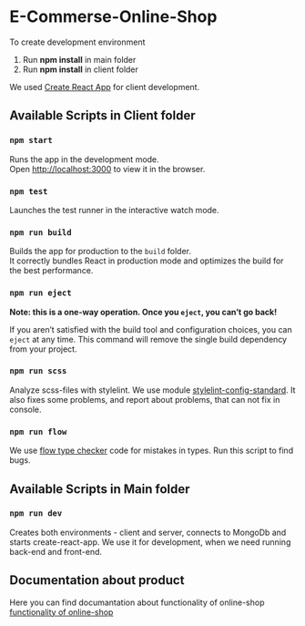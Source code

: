# E-Commerse-Online-Shop

To create development environment 

1. Run **npm install** in main folder
2. Run **npm install** in client folder

We used [Create React App](https://github.com/facebook/create-react-app) for client development.

## Available Scripts in Client folder

### `npm start`

Runs the app in the development mode.<br>
Open [http://localhost:3000](http://localhost:3000) to view it in the browser.

### `npm test`

Launches the test runner in the interactive watch mode.<br>

### `npm run build`

Builds the app for production to the `build` folder.<br>
It correctly bundles React in production mode and optimizes the build for the best performance.


### `npm run eject`

**Note: this is a one-way operation. Once you `eject`, you can’t go back!**

If you aren’t satisfied with the build tool and configuration choices, you can `eject` at any time. This command will remove the single build dependency from your project.


### `npm run scss` 

Analyze scss-files with stylelint. We use module [stylelint-config-standard](https://www.npmjs.com/package/stylelint-config-standard). It also fixes some problems, and report about problems, that can not fix in console. 

### `npm run flow` 

We use [flow type checker](https://flow.org/Analyze) code for mistakes in types. Run this script to find bugs.


## Available Scripts in Main folder

### `npm run dev` 
Creates both environments - client and server, connects to MongoDb and starts create-react-app. We use it for development, when we need running back-end and front-end.

## Documentation about product

Here you can find documantation about functionality of online-shop 
[functionality of online-shop](https://docs.google.com/document/d/1u6Sq1i__yRu5I65SMGQmzRpAuO7Xb23AcBXIyPzC7QM/edit)